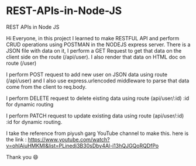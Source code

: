 # REST-APIs-in-Node-JS
REST APIs in Node JS

Hi Everyone, in this project I learned to make RESTFUL API and perform CRUD operations using POSTMAN in the NODEJS express server.
There is a JSON file with data on it, I perform a GET Request to get that data on the client side on the route (/api/user).
I also render that data on HTML doc on route (/user)

I perform POST request to add new user on JSON data using route (/api/user) and I also use express.urlencoded middleware to parse that data come from the client to req.body.

I perform DELETE request to delete eisting data using route (api/user/:id) :id for dynamic routing

I perform PATCH request to update existing data using route (api/user/:id) :id for dynamic routing.

I take the reference from piyush garg YouTube channel to make this.
here is the link : https://www.youtube.com/watch?v=ohIAiuHMKMI&list=PLinedj3B30sDby4Al-i13hQJGQoRQDfPo

Thank you 😄

